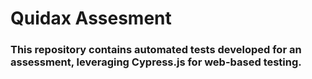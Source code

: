 # Quidax Assesment

### This repository contains automated tests developed for an assessment, leveraging Cypress.js for web-based testing.